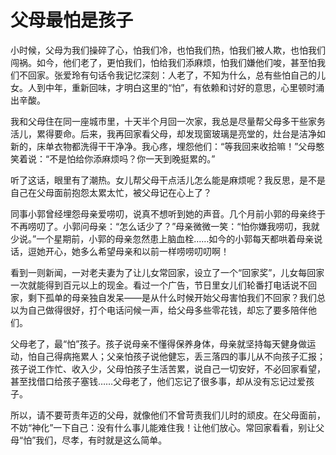 # 父母最怕是孩子

小时候，父母为我们操碎了心，怕我们冷，也怕我们热，怕我们被人欺，也怕我们闯祸。如今，他们老了，更怕我们，怕给我们添麻烦，怕我们嫌他们唆，甚至怕我们不回家。张爱玲有句话令我记忆深刻：人老了，不知为什么，总有些怕自己的儿女。人到中年，重新回味，才明白这里的“怕”，有依赖和讨好的意思，心里顿时涌出辛酸。 

我和父母住在同一座城市里，十天半个月回一次家，我总是尽量帮父母多干些家务活儿，累得要命。后来，我再回家看父母，却发现窗玻璃是亮堂的，灶台是洁净如新的，床单衣物都洗得干干净净。我心疼，埋怨他们：“等我回来收拾嘛！”父母憨笑着说：“不是怕给你添麻烦吗？你一天到晚挺累的。” 

听了这话，眼里有了潮热。女儿帮父母干点活儿怎么能是麻烦呢？我反思，是不是自己在父母面前抱怨太累太忙，被父母记在心上了？ 

同事小郭曾经埋怨母亲爱唠叨，说真不想听到她的声音。几个月前小郭的母亲终于不再唠叨了。小郭问母亲：“怎么话少了？”母亲微微一笑：“怕你嫌我唠叨，我就少说。”一个星期前，小郭的母亲忽然患上脑血栓……如今的小郭每天都哄着母亲说话，逗她开心，她多么希望母亲和以前一样唠唠叨叨啊！ 

看到一则新闻，一对老夫妻为了让儿女常回家，设立了一个“回家奖”，儿女每回家一次就能得到百元以上的现金。看过一个广告，节日里女儿们轮番打电话说不回家，剩下孤单的母亲独自发呆——是从什么时候开始父母害怕我们不回家？我们总以为自己做得很好，打个电话问候一声，给父母多些零花钱，却忘了要多陪伴他们。 

父母老了，最“怕”孩子。孩子说母亲不懂得保养身体，母亲就坚持每天健身做运动，怕自己得病拖累人；父亲怕孩子说他健忘，丢三落四的事儿从不向孩子汇报；孩子说工作忙、收入少，父母怕孩子生活苦累，说自己一切安好，不必回家看望，甚至找借口给孩子塞钱……父母老了，他们忘记了很多事，却从没有忘记过爱孩子。 

所以，请不要苛责年迈的父母，就像他们不曾苛责我们儿时的顽皮。在父母面前，不妨“神化”一下自己：没有什么事儿能难住我！让他们放心。常回家看看，别让父母“怕”我们，尽孝，有时就是这么简单。
